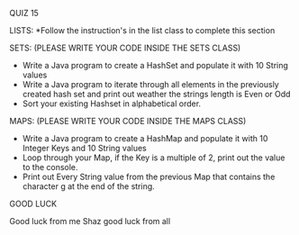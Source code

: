 QUIZ 15 


LISTS:
*Follow the instruction's in the list class to complete this section

SETS:
(PLEASE WRITE YOUR CODE INSIDE THE SETS CLASS)
* Write a Java program to create a HashSet and populate it with 10 String values
* Write a Java program to iterate through all elements in the previously created hash set and print out weather the strings length is Even or Odd
* Sort your existing Hashset in alphabetical order.


MAPS:
(PLEASE WRITE YOUR CODE INSIDE THE MAPS CLASS)
* Write a Java program to create a HashMap and populate it with 10 Integer Keys and 10 String values
* Loop through your Map, if the Key is a multiple of 2, print out the value to the console.
* Print out Every String value from the previous Map that contains the character g at the end of the string.



GOOD LUCK


Good luck from me Shaz
good luck from all
